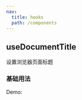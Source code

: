 ```yaml
---
nav:
  title: hooks
  path: /components
---
```


## useDocumentTitle

设置浏览器页面标题

### 基础用法

Demo:

<code src='./demo/demo1.tsx' />
